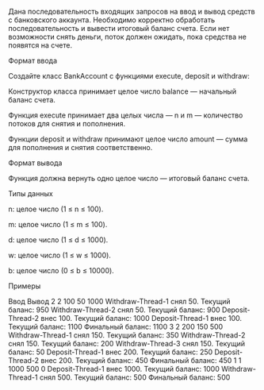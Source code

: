 Дана последовательность входящих запросов на ввод и вывод средств с банковского аккаунта. Необходимо корректно обработать последовательность и вывести итоговый баланс счета. Если нет возможности снять деньги, поток должен ожидать, пока средства не появятся на счете.

Формат ввода

Создайте класс BankAccount с функциями execute, deposit и withdraw:

Конструктор класса принимает целое число balance — начальный баланс счета.

Функция execute принимает два целых числа — n и m — количество потоков для снятия и пополнения.

Функции deposit и withdraw принимают целое число amount — сумма для пополнения и снятия соответственно.

Формат вывода

Функция должна вернуть одно целое число — итоговый баланс счета.

Типы данных

n: целое число (1 ≤ n ≤ 100).

m: целое число (1 ≤ m ≤ 100).

d: целое число (1 ≤ d ≤ 1000).

w: целое число (1 ≤ w ≤ 1000).

b: целое число (0 ≤ b ≤ 10000).

Примеры

Ввод	Вывод
2 2
100 50
1000	Withdraw-Thread-1 снял 50. Текущий баланс: 950
Withdraw-Thread-2 снял 50. Текущий баланс: 900
Deposit-Thread-2 внес 100. Текущий баланс: 1000
Deposit-Thread-1 внес 100. Текущий баланс: 1100
Финальный баланс: 1100
3 2
200 150
500	Withdraw-Thread-1 снял 150. Текущий баланс: 350
Withdraw-Thread-2 снял 150. Текущий баланс: 200
Withdraw-Thread-3 снял 150. Текущий баланс: 50
Deposit-Thread-1 внес 200. Текущий баланс: 250
Deposit-Thread-2 внес 200. Текущий баланс: 450
Финальный баланс: 450
1 1
1000 500
0	Deposit-Thread-1 внес 1000. Текущий баланс: 1000
Withdraw-Thread-1 снял 500. Текущий баланс: 500
Финальный баланс: 500